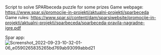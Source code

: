 Script to solve SPARbeceda puzzle for some prizes
Game webpage: https://www.spar.si/promocije-in-projekti/aktualni-projekti/sparbeceda
Game rules: https://www.spar.si/content/dam/sparsiwebsite/promocije-in-projekti/aktualni-projekti/sparbeceda/sparbeceda-pravila-nagradne-igre.pdf

Spar app: <br />
![Screenshot_2022-09-23-10-32-01-06_e0590265835265bd769ab93099abbd21](https://user-images.githubusercontent.com/63789839/191921716-eb001d2e-11bb-445e-ae49-0dd16c011458.jpg)
